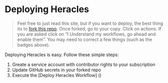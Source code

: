 # Deploying Heracles

> Feel free to just read this site, but if you want to deploy, the best thing its to [fork this repo](https://docs.github.com/en/free-pro-team@latest/github/getting-started-with-github/fork-a-repo). Once forked, go to your copy.  Click on actions.  If you are asked click on “I Understand my workflows, go ahead and enable them”. You may need to correct a few things (such as the badges above). 

Deploying Heracles is easy.  Follow these simple steps:

1. Greate a service account with contributor rights to your subscription
1. Update GitHub secrets in your forked repo
1. Execute the [Deploy Heracles Workflow] ()



